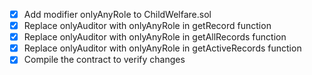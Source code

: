 - [x] Add modifier onlyAnyRole to ChildWelfare.sol
- [x] Replace onlyAuditor with onlyAnyRole in getRecord function
- [x] Replace onlyAuditor with onlyAnyRole in getAllRecords function
- [x] Replace onlyAuditor with onlyAnyRole in getActiveRecords function
- [x] Compile the contract to verify changes
